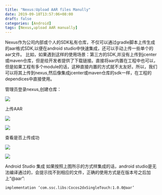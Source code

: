 ```yaml
---
title: "Nexus:Upload AAR files Manully"
date: 2019-09-18T13:57:06+08:00
draft: false
categories: [Android]
tags: [Nexus,upload AAR manually]
---
```


Nexus作为公司内部或个人的SDK私有仓库，不仅可以通过gradle脚本上传生成的aar格式SDK,以便在android studio中快速集成，还可以手动上传一些单个的aar文件。
比如，如果遇到这样的使用场景：第三方的SDK,并没有上传到jcenter 或maven仓库，但是给开发者提供了下载链接。直接将aar内置在工程中也可以，但是如果工程有多个module的话，这种直接内置的方式就不太友好。所以，我们可以将其上传到nexus,然后像集成jcenter或maven仓库的sdk一样，在工程的dependices中直接使用。

管理员登录nexus,创建仓库：

![](/img/09_nexus_aar_upload/01.jpg)

上传AAR

![](/img/09_nexus_aar_upload/02.jpg)

![](/img/09_nexus_aar_upload/03.jpg)

查看是否上传成功

![](/img/09_nexus_aar_upload/04.jpg)

![](/img/09_nexus_aar_upload/05.jpg)

Android Studio 集成
如果按照上图所示的方式样集成的话，android studio是无法编译通过的，会提示找不到相应的文件，正确的使用方式是在版本号之后加上“@aar”:
```
implementation ‘com.ssc.libs:Cocos2dxSingleTouch:1.0.0@aar’
```
